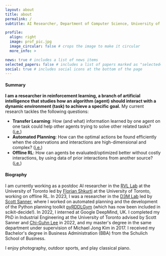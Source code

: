 ```yaml
---
layout: about
title: about
permalink: /
subtitle: AI Researcher, Department of Computer Science, University of Toronto

profile:
  align: right
  image: prof_pic.jpg
  image_circular: false # crops the image to make it circular
  more_info: >

news: true # includes a list of news items
selected_papers: false # includes a list of papers marked as "selected={true}"
social: true # includes social icons at the bottom of the page
---
```


#### Summary

**I am a researcher in reinforcement learning, a branch of artificial intelligence 
that studies how an algorithm (agent) should interact with a dynamic environment (task)
to achieve a specific goal.** My current research tackles the following questions:
- **Transfer Learning**: How (and what) information learned by one agent on one task could help other agents trying to solve other related tasks? ([i.e.](https://papers.nips.cc/paper_files/paper/2021/file/90610aa0e24f63ec6d2637e06f9b9af2-Paper.pdf))
- **Automated Planning**: How can the optimal actions be found efficiently when the observations and interactions are high-dimensional and complex? ([i.e.](https://ojs.aaai.org/index.php/ICAPS/article/view/31480/33640))
- **Offline RL**: How can agents be evaluated/optimized better without costly interactions, by using data of prior interactions from another source? ([i.e.](https://openreview.net/pdf?id=dNqxZgyjcYA))


#### Biography

I am currently working as a postdoc AI researcher in the [RVL Lab](https://rvl.cs.toronto.edu/) at the University of Toronto led by [Florian Shkurti](https://www.cs.toronto.edu/~florian/) at the University of Toronto, working on offline RL.
In 2023, I was a researcher in the [D3M Lab](https://d3m.mie.utoronto.ca/) led by [Scott Sanner](https://www.mie.utoronto.ca/faculty_staff/sanner/), where I worked on automated planning
and the development of the Python planning toolkit [pyRDDLGym](https://github.com/pyrddlgym-project) 
(which has now been included in scikit-decide!). In 2022, I interned at Google DeepMind, UK. 
I completed my PhD in Industrial Engineering at the University of Toronto advised by Scott Sanner
and [Chi-Guhn Lee](https://cglee.mie.utoronto.ca/) in 2022, and my master's degree in the same department under supervision of Michael Jong Kim in 2017. I received my Bachelor's degree in Business Administration (BBA) from the Schulich School of Business.

I enjoy photography, outdoor sports, and play classical piano.